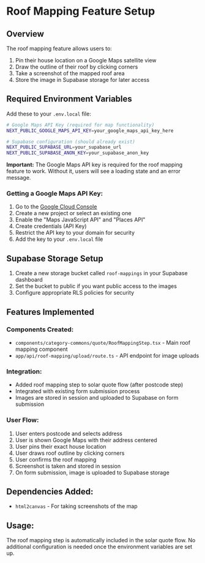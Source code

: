 # Roof Mapping Feature Setup

## Overview
The roof mapping feature allows users to:
1. Pin their house location on a Google Maps satellite view
2. Draw the outline of their roof by clicking corners
3. Take a screenshot of the mapped roof area
4. Store the image in Supabase storage for later access

## Required Environment Variables

Add these to your `.env.local` file:

```bash
# Google Maps API Key (required for map functionality)
NEXT_PUBLIC_GOOGLE_MAPS_API_KEY=your_google_maps_api_key_here

# Supabase configuration (should already exist)
NEXT_PUBLIC_SUPABASE_URL=your_supabase_url
NEXT_PUBLIC_SUPABASE_ANON_KEY=your_supabase_anon_key
```

**Important:** The Google Maps API key is required for the roof mapping feature to work. Without it, users will see a loading state and an error message.

### Getting a Google Maps API Key:
1. Go to the [Google Cloud Console](https://console.cloud.google.com/)
2. Create a new project or select an existing one
3. Enable the "Maps JavaScript API" and "Places API"
4. Create credentials (API Key)
5. Restrict the API key to your domain for security
6. Add the key to your `.env.local` file

## Supabase Storage Setup

1. Create a new storage bucket called `roof-mappings` in your Supabase dashboard
2. Set the bucket to public if you want public access to the images
3. Configure appropriate RLS policies for security

## Features Implemented

### Components Created:
- `components/category-commons/quote/RoofMappingStep.tsx` - Main roof mapping component
- `app/api/roof-mapping/upload/route.ts` - API endpoint for image uploads

### Integration:
- Added roof mapping step to solar quote flow (after postcode step)
- Integrated with existing form submission process
- Images are stored in session and uploaded to Supabase on form submission

### User Flow:
1. User enters postcode and selects address
2. User is shown Google Maps with their address centered
3. User pins their exact house location
4. User draws roof outline by clicking corners
5. User confirms the roof mapping
6. Screenshot is taken and stored in session
7. On form submission, image is uploaded to Supabase storage

## Dependencies Added:
- `html2canvas` - For taking screenshots of the map

## Usage:
The roof mapping step is automatically included in the solar quote flow. No additional configuration is needed once the environment variables are set up.
